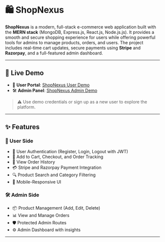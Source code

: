 # 🛍️ ShopNexus

**ShopNexus** is a modern, full-stack e-commerce web application built with the **MERN stack** (MongoDB, Express.js, React.js, Node.js.js). It provides a smooth and secure shopping experience for users while offering powerful tools for admins to manage products, orders, and users. The project includes real-time cart updates, secure payments using **Stripe** and **Razorpay**, and a full-featured admin dashboard.

---

## 🔗 Live Demo

- 👤 **User Portal**: [ShopNexus User Demo](https://shop-nexus-three.vercel.app)
- 🛠️ **Admin Panel**: [ShopNexus Admin Demo](https://shop-nexus-admin.vercel.app)

> ⚠️ Use demo credentials or sign up as a new user to explore the platform.

---

## ✨ Features

### 👥 User Side
- 🔐 User Authentication (Register, Login, Logout with JWT)
- 🛒 Add to Cart, Checkout, and Order Tracking
- 🧾 View Order History
- 💳 Stripe and Razorpay Payment Integration
- 🔍 Product Search and Category Filtering
- 📱 Mobile-Responsive UI

### 🛠️ Admin Side
- 📦 Product Management (Add, Edit, Delete)
- 📊 View and Manage Orders
- 🛡️ Protected Admin Routes
- ⚙️ Admin Dashboard with insights

---
